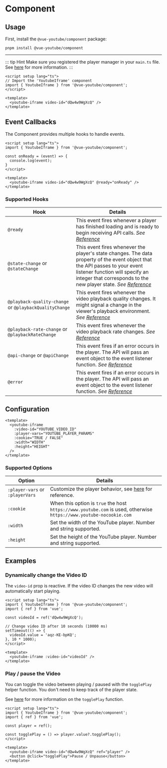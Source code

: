 # Component

## Usage

First, install the `@vue-youtube/component` package:

```shell
pnpm install @vue-youtube/component
```
---

::: tip Hint
Make sure you registered the player manager in your `main.ts` file. See [here](./manager.md) for more information.
:::

```vue
<script setup lang="ts">
// Import the 'YoutubeIframe' component
import { YoutubeIframe } from '@vue-youtube/component';
</script>

<template>
  <youtube-iframe video-id="dQw4w9WgXcQ" />
</template>
```

<ClientOnly>
  <YoutubeIframe video-id="dQw4w9WgXcQ" :height="400" />
</ClientOnly>

## Event Callbacks

The Component provides multiple hooks to handle events.

```vue
<script setup lang="ts">
import { YoutubeIframe } from '@vue-youtube/component';

const onReady = (event) => {
  console.log(event);
}
</script>

<template>
  <youtube-iframe video-id="dQw4w9WgXcQ" @ready="onReady" />
</template>
```

### Supported Hooks

| Hook     | Details                                                                                                    |
| -------- | ---------------------------------------------------------------------------------------------------------- |
| `@ready` | This event fires whenever a player has finished loading and is ready to begin receiving API calls. *See [Reference](https://developers.google.com/youtube/iframe_api_reference#onReady)* |
| `@state-change` or `@stateChange` | This event fires whenever the player's state changes. The data property of the event object that the API passes to your event listener function will specify an integer that corresponds to the new player state. *See [Reference](https://developers.google.com/youtube/iframe_api_reference#onStateChange)* |
| `@playback-quality-change` or `@playbackQualityChange` | This event fires whenever the video playback quality changes. It might signal a change in the viewer's playback environment. *See [Reference](https://developers.google.com/youtube/iframe_api_reference#onPlaybackQualityChange)* |
| `@playback-rate-change` or `@playbackRateChange` | This event fires whenever the video playback rate changes. *See [Reference](https://developers.google.com/youtube/iframe_api_reference#onPlaybackRateChange)* |
| `@api-change` or `@apiChange` | This event fires if an error occurs in the player. The API will pass an event object to the event listener function. *See [Reference](https://developers.google.com/youtube/iframe_api_reference#onError)* |
| `@error` | This event fires if an error occurs in the player. The API will pass an event object to the event listener function.  *See [Reference](https://developers.google.com/youtube/iframe_api_reference#onError)* |

## Configuration

```vue
<template>
  <youtube-iframe
    :video-id="YOUTUBE_VIDEO_ID"
    :player-vars="YOUTUBE_PLAYER_PARAMS"
    :cookie="TRUE / FALSE"
    :width="WIDTH"
    :height="HEIGHT"
  />
</template>
```

### Supported Options

| Option                          | Details                                                                            |
| ------------------------------- | ---------------------------------------------------------------------------------- |
| `:player-vars` or `:playerVars` | Customize the player behavior, see [here](https://developers.google.com/youtube/player_parameters#Parameters) for reference. |
| `:cookie`                       | When this option is `true` the host `https://www.youtube.com` is used, otherwise `https://www.youtube-nocookie.com`|
| `:width`                        | Set the width of the YouTube player. Number and string supported. |
| `:height`                       | Set the height of the YouTube player. Number and string supported. |

## Examples

### Dynamically change the Video ID

The `video-id` prop is reactive. If the video ID changes the new video will automatically start playing.

```vue
<script setup lang="ts">
import { YoutubeIframe } from '@vue-youtube/component';
import { ref } from 'vue';

const videoId = ref('dQw4w9WgXcQ');

// Change video ID after 10 seconds (10000 ms)
setTimeout(() => {
  videoId.value = 'aqz-KE-bpKQ';
}, 10 * 1000);
</script>

<template>
  <youtube-iframe :video-id="videoId" />
</template>
```

### Play / pause the Video

You can toggle the video between playing / paused with the `togglePlay` helper function. You don't need to keep track of
the player state.

See [here](./helpers#toggleplay-function) for more information on the `togglePlay` function.

```vue
<script setup lang="ts">
import { YoutubeIframe } from '@vue-youtube/component';
import { ref } from 'vue';

const player = ref();

const togglePlay = () => player.value?.togglePlay();
</script>

<template>
  <youtube-iframe video-id="dQw4w9WgXcQ" ref="player" />
  <button @click="togglePlay">Pause / Unpause</button>
</template>
```
